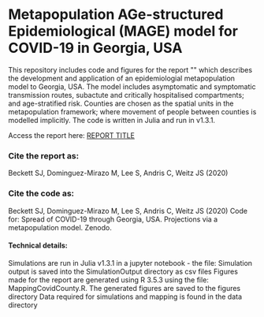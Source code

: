 # Metapopulation AGe-structured Epidemiological (MAGE) model for COVID-19 in Georgia, USA

This repository includes code and figures for the report "" which describes the development and application of an epidemiologial metapopulation model to Georgia, USA. The model includes asymptomatic and symptomatic transmission routes, subactute and critically hospitalised compartments; and age-stratified risk. Counties are chosen as the spatial units in the metapopulation framework; where movement of people between counties is modelled implicitly. The code is written in Julia and run in v1.3.1.

Access the report here:
[REPORT TITLE](REPORTLINK)

### Cite the report as:

Beckett SJ, Dominguez-Mirazo M, Lee S, Andris C, Weitz JS (2020) 

### Cite the code as:

Beckett SJ, Dominguez-Mirazo M, Lee S, Andris C, Weitz JS (2020) Code for: Spread of COVID-19 through Georgia, USA. Projections via a metapopulation model. Zenodo.

#### Technical details:

Simulations are run in Julia v1.3.1 in a jupyter notebook - the file:
Simulation output is saved into the SimulationOutput directory as csv files
Figures made for the report are generated using R 3.5.3 using the file: MappingCovidCounty.R.
The generated figures are saved to the figures directory
Data required for simulations and mapping is found in the data directory
